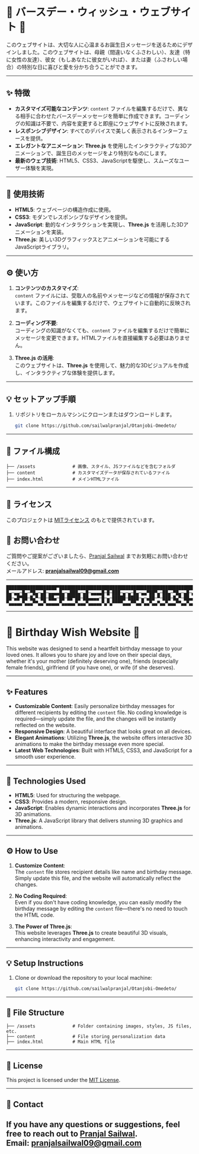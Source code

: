 # 🎉 バースデー・ウィッシュ・ウェブサイト 🎂
このウェブサイトは、大切な人に心温まるお誕生日メッセージを送るためにデザインしました。このウェブサイトは、母親（間違いなくふさわしい）、友達（特に女性の友達）、彼女（もしあなたに彼女がいれば）、または妻（ふさわしい場合）の特別な日に喜びと愛を分かち合うことができます。

---

## ✨ 特徴

- **カスタマイズ可能なコンテンツ**: `content` ファイルを編集するだけで、異なる相手に合わせたバースデーメッセージを簡単に作成できます。コーディングの知識は不要で、内容を変更すると即座にウェブサイトに反映されます。
- **レスポンシブデザイン**: すべてのデバイスで美しく表示されるインターフェースを提供。
- **エレガントなアニメーション**: **Three.js** を使用したインタラクティブな3Dアニメーションで、誕生日のメッセージをより特別なものにします。
- **最新のウェブ技術**: HTML5、CSS3、JavaScriptを駆使し、スムーズなユーザー体験を実現。

---

## 🚀 使用技術

- **HTML5**: ウェブページの構造作成に使用。
- **CSS3**: モダンでレスポンシブなデザインを提供。
- **JavaScript**: 動的なインタラクションを実現し、**Three.js** を活用した3Dアニメーションを実装。
- **Three.js**: 美しい3Dグラフィックスとアニメーションを可能にするJavaScriptライブラリ。

---

## ⚙️ 使い方

1. **コンテンツのカスタマイズ**:  
   `content` ファイルには、受取人の名前やメッセージなどの情報が保存されています。このファイルを編集するだけで、ウェブサイトに自動的に反映されます。

2. **コーディング不要**:  
   コーディングの知識がなくても、`content` ファイルを編集するだけで簡単にメッセージを変更できます。HTMLファイルを直接編集する必要はありません。

3. **Three.js の活用**:  
   このウェブサイトは、**Three.js** を使用して、魅力的な3Dビジュアルを作成し、インタラクティブな体験を提供します。

---

## 💡 セットアップ手順

1. リポジトリをローカルマシンにクローンまたはダウンロードします。
   
   ```bash
   git clone https://github.com/sailwalpranjal/Otanjobi-Omedeto/
   ```

---

## 📁 ファイル構成

```
├── /assets              # 画像、スタイル、JSファイルなどを含むフォルダ
├── content              # カスタマイズデータが保存されているファイル
├── index.html           # メインHTMLファイル
```

---

## 📄 ライセンス

このプロジェクトは [MITライセンス](LICENSE) のもとで提供されています。


## 💬 お問い合わせ

ご質問やご提案がございましたら、[Pranjal Sailwal](https://github.com/sailwalpranjal) までお気軽にお問い合わせください。  
メールアドレス: **pranjalsailwal09@gmail.com**

---

```
███████████████████▀██████████████████████████████████████████████████████████████████████████████████████████
█▄─▄▄─█▄─▀█▄─▄█─▄▄▄▄█▄─▄███▄─▄█─▄▄▄▄█─█─███─▄─▄─█▄─▄▄▀██▀▄─██▄─▀█▄─▄█─▄▄▄▄█▄─▄████▀▄─██─▄─▄─█▄─▄█─▄▄─█▄─▀█▄─▄█
██─▄█▀██─█▄▀─██─██▄─██─██▀██─██▄▄▄▄─█─▄─█████─████─▄─▄██─▀─███─█▄▀─██▄▄▄▄─██─██▀██─▀─████─████─██─██─██─█▄▀─██
▀▄▄▄▄▄▀▄▄▄▀▀▄▄▀▄▄▄▄▄▀▄▄▄▄▄▀▄▄▄▀▄▄▄▄▄▀▄▀▄▀▀▀▀▄▄▄▀▀▄▄▀▄▄▀▄▄▀▄▄▀▄▄▄▀▀▄▄▀▄▄▄▄▄▀▄▄▄▄▄▀▄▄▀▄▄▀▀▄▄▄▀▀▄▄▄▀▄▄▄▄▀▄▄▄▀▀▄▄▀
```
---

# 🎉 Birthday Wish Website 🎂

This website was designed to send a heartfelt birthday message to your loved ones. It allows you to share joy and love on their special days, whether it's your mother (definitely deserving one), friends (especially female friends), girlfriend (if you have one), or wife (if she deserves).





---

## ✨ Features

- **Customizable Content**: Easily personalize birthday messages for different recipients by editing the `content` file. No coding knowledge is required—simply update the file, and the changes will be instantly reflected on the website.
- **Responsive Design**: A beautiful interface that looks great on all devices.
- **Elegant Animations**: Utilizing **Three.js**, the website offers interactive 3D animations to make the birthday message even more special.
- **Latest Web Technologies**: Built with HTML5, CSS3, and JavaScript for a smooth user experience.

---

## 🚀 Technologies Used

- **HTML5**: Used for structuring the webpage.
- **CSS3**: Provides a modern, responsive design.
- **JavaScript**: Enables dynamic interactions and incorporates **Three.js** for 3D animations.
- **Three.js**: A JavaScript library that delivers stunning 3D graphics and animations.

---

## ⚙️ How to Use

1. **Customize Content**:  
   The `content` file stores recipient details like name and birthday message. Simply update this file, and the website will automatically reflect the changes.

2. **No Coding Required**:  
   Even if you don't have coding knowledge, you can easily modify the birthday message by editing the `content` file—there's no need to touch the HTML code.

3. **The Power of Three.js**:  
   This website leverages **Three.js** to create beautiful 3D visuals, enhancing interactivity and engagement.

---

## 💡 Setup Instructions

1. Clone or download the repository to your local machine:
   
   ```bash
   git clone https://github.com/sailwalpranjal/Otanjobi-Omedeto/
   ```

---

## 📁 File Structure

```
├── /assets              # Folder containing images, styles, JS files, etc.
├── content              # File storing personalization data
├── index.html           # Main HTML file
```

---

## 📄 License

This project is licensed under the [MIT License](LICENSE).

---

## 💬 Contact

If you have any questions or suggestions, feel free to reach out to [Pranjal Sailwal](https://github.com/sailwalpranjal).  
Email: **pranjalsailwal09@gmail.com**
---
